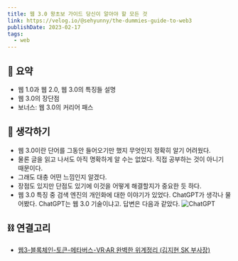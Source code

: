 ```yaml
---
title: 웹 3.0 왕초보 가이드 당신이 알아야 할 모든 것
link: https://velog.io/@sehyunny/the-dummies-guide-to-web3
publishDate: 2023-02-17
tags:
  - web
---
```


## 📝 요약

- 웹 1.0과 웹 2.0, 웹 3.0의 특징들 설명
- 웹 3.0의 장단점
- 보너스: 웹 3.0의 커리어 패스

## 🤔 생각하기

- 웹 3.0이란 단어를 그동안 들어오기만 했지 무엇인지 정확히 알기 어려웠다.
- 물론 글을 읽고 나서도 아직 명확하게 알 수는 없었다. 직접 공부하는 것이 아니기 때문이다.
- 그래도 대충 어떤 느낌인지 알겠다.
- 장점도 있지만 단점도 있기에 이것을 어떻게 해결할지가 중요한 듯 하다.
- 웹 3.0 특징 중 검색 엔진의 개인화에 대한 이야기가 있었다. ChatGPT가 생각나 물어봤다. ChatGPT는 웹 3.0 기술이냐고. 답변은 다음과 같았다.
  ![ChatGPT](post_store/assets/chatgpt-web3-0.png)

## ⛓️ 연결고리

- [웹3-블록체인-토큰-메타버스-VR·AR 완벽한 위계정리 (김지현 SK 부사장)
  ](https://youtube.com/watch?v=ZUzIHjTs2dA&si=EnSIkaIECMiOmarE)
